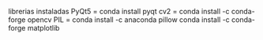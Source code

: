 librerias instaladas
PyQt5 = conda install pyqt
cv2 = conda install -c conda-forge opencv
PIL = conda install -c anaconda pillow
conda install -c conda-forge matplotlib